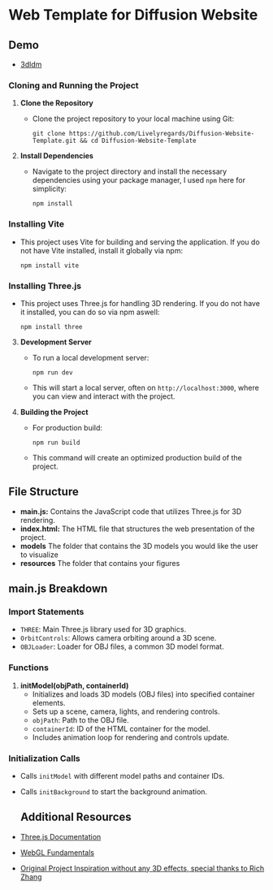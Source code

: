 # Web Template for Diffusion Website

## Demo
- [3dldm](https://3dldm.org/)

### Cloning and Running the Project

1. **Clone the Repository**
   - Clone the project repository to your local machine using Git:
     ```
     git clone https://github.com/Livelyregards/Diffusion-Website-Template.git && cd Diffusion-Website-Template
     ```

2. **Install Dependencies**
   - Navigate to the project directory and install the necessary dependencies using your package manager, I used `npm` here for simplicity:
     ```
     npm install
     ```
     
### Installing Vite
- This project uses Vite for building and serving the application. If you do not have Vite installed, install it globally via npm:
  ```
  npm install vite
  ```
### Installing Three.js
- This project uses Three.js for handling 3D rendering. If you do not have it installed, you can do so via npm aswell:
   ```
   npm install three
   ```

3. **Development Server**
   - To run a local development server:
     ```
     npm run dev
     ```
   - This will start a local server, often on `http://localhost:3000`, where you can view and interact with the project.

4. **Building the Project**
   - For production build:
     ```
     npm run build
     ```
   - This command will create an optimized production build of the project.

## File Structure

- **main.js:** Contains the JavaScript code that utilizes Three.js for 3D rendering.
- **index.html:** The HTML file that structures the web presentation of the project.
- **models** The folder that contains the 3D models you would like the user to visualize
- **resources** The folder that contains your figures

## main.js Breakdown

### Import Statements
- `THREE`: Main Three.js library used for 3D graphics.
- `OrbitControls`: Allows camera orbiting around a 3D scene.
- `OBJLoader`: Loader for OBJ files, a common 3D model format.

### Functions


1. **initModel(objPath, containerId)**
   - Initializes and loads 3D models (OBJ files) into specified container elements.
   - Sets up a scene, camera, lights, and rendering controls.
   - `objPath`: Path to the OBJ file.
   - `containerId`: ID of the HTML container for the model.
   - Includes animation loop for rendering and controls update.

### Initialization Calls
- Calls `initModel` with different model paths and container IDs.
- Calls `initBackground` to start the background animation.

  ## Additional Resources
- [Three.js Documentation](https://threejs.org/docs/)
- [WebGL Fundamentals](https://webglfundamentals.org/)
- [Original Project Inspiration without any 3D effects, special thanks to Rich Zhang](https://github.com/richzhang/webpage-template)
